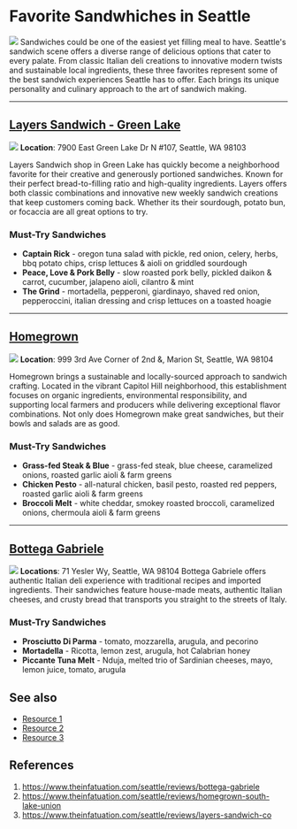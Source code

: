 # Favorite Sandwhiches in Seattle 
![](https://static01.nyt.com/images/2024/06/17/multimedia/cm-halloumi-arugula-tomato-sandwich-chtm/cm-halloumi-arugula-tomato-sandwich-chtm-threeByTwoMediumAt2X.jpg?quality=75&auto=webp)
Sandwiches could be one of the easiest yet filling meal to have. Seattle's sandwich scene offers a diverse range of delicious options that cater to every palate. From classic Italian deli creations to innovative modern twists and sustainable local ingredients, these three favorites represent some of the best sandwich experiences Seattle has to offer. Each brings its unique personality and culinary approach to the art of sandwich making.

---------
## <ins>Layers Sandwich - Green Lake</ins>
![](https://images.squarespace-cdn.com/content/v1/6459bf457514716701e20a55/1758738587565-6BFD3OMLVJUXOQKU7SOM/image-asset.jpeg?format=750w)
**Location**: 7900 East Green Lake Dr N #107, Seattle, WA 98103

Layers Sandwich shop in Green Lake has quickly become a neighborhood favorite for their creative and generously portioned sandwiches. Known for their perfect bread-to-filling ratio and high-quality ingredients. Layers offers both classic combinations and innovative new weekly sandwich creations that keep customers coming back. Whether its their sourdough, potato bun, or focaccia are all great options to try. 
### Must-Try Sandwiches
* **Captain Rick** - oregon tuna salad with pickle, red onion, celery, herbs, bbq potato chips, crisp lettuces & aioli on griddled sourdough 
* **Peace, Love & Pork Belly** - slow roasted pork belly, pickled daikon & carrot, cucumber, jalapeno aioli, cilantro & mint 
* **The Grind** - mortadella, pepperoni, giardinayo, shaved red onion, pepperoccini, italian dressing and crisp lettuces on a toasted hoagie
--------
## <ins>Homegrown</ins>
![](https://img.cdn4dd.com/cdn-cgi/image/fit=cover,width=1000,height=300,format=auto,quality=80/https://doordash-static.s3.amazonaws.com/media/store/header/13110.jpg)
**Location**: 999 3rd Ave Corner of 2nd &, Marion St, Seattle, WA 98104

Homegrown brings a sustainable and locally-sourced approach to sandwich crafting. Located in the vibrant Capitol Hill neighborhood, this establishment focuses on organic ingredients, environmental responsibility, and supporting local farmers and producers while delivering exceptional flavor combinations. Not only does Homegrown make great sandwiches, but their bowls and salads are as good. 

### Must-Try Sandwiches
* **Grass-fed Steak & Blue** - grass-fed steak, blue cheese, caramelized onions, roasted garlic aioli & farm greens 
* **Chicken Pesto** - all-natural chicken, basil pesto, roasted red peppers, roasted garlic aioli & farm greens
* **Broccoli Melt** - white cheddar, smokey roasted broccoli, caramelized onions, chermoula aioli & farm greens
----------

## <ins>Bottega Gabriele</ins>
![](https://res.cloudinary.com/the-infatuation/image/upload/c_fill,w_1920,ar_4:3,g_center,f_auto/images/Spreadi_BottegaGabriele_NateWatters_SEA-3_teulsi)
**Locations**: 71 Yesler Wy, Seattle, WA 98104
Bottega Gabriele offers authentic Italian deli experience with traditional recipes and imported ingredients. Their sandwiches feature house-made meats, authentic Italian cheeses, and crusty bread that transports you straight to the streets of Italy.

### Must-Try Sandwiches
* **Prosciutto Di Parma** - tomato, mozzarella, arugula, and pecorino
* **Mortadella** - Ricotta, lemon zest, arugula, hot Calabrian honey
* **Piccante Tuna Melt** - Nduja, melted trio of Sardinian cheeses, mayo, lemon juice, tomato, arugula 


## See also
- [Resource 1](https://visitseattle.org/food-drink/)
- [Resource 2](https://seattle.eater.com/maps/best-sandwiches-seattle)
- [Resource 3](https://www.theinfatuation.com/seattle/guides/best-sandwiches-seattle)

## References
1. https://www.theinfatuation.com/seattle/reviews/bottega-gabriele
2. https://www.theinfatuation.com/seattle/reviews/homegrown-south-lake-union
3. https://www.theinfatuation.com/seattle/reviews/layers-sandwich-co